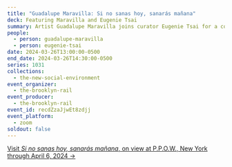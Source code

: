 ```yaml
---
title: "Guadalupe Maravilla: Si no sanas hoy, sanarás mañana"
deck: Featuring Maravilla and Eugenie Tsai
summary: Artist Guadalupe Maravilla joins curator Eugenie Tsai for a conversation.
people:
  - person: guadalupe-maravilla
  - person: eugenie-tsai
date: 2024-03-26T13:00:00-0500
end_date: 2024-03-26T14:30:00-0500
series: 1031
collections:
  - the-new-social-environment
event_organizer:
  - the-brooklyn-rail
event_producer:
  - the-brooklyn-rail
event_id: recdZzaJjwEt8zdjj
event_platform:
  - zoom
soldout: false
---
```

[V﻿isit *Si no sanas hoy, sanarás mañana*, on view at P.P.O.W., New York through April 6, 2024 →](https://www.ppowgallery.com/exhibitions/guadalupe-maravilla2#tab:thumbnails;tab-1:slideshow)